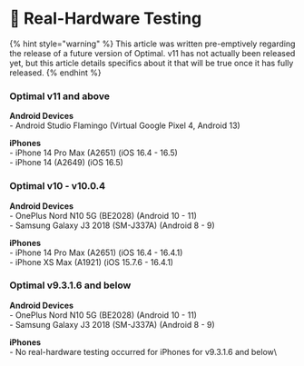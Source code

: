 # 📲 Real-Hardware Testing

{% hint style="warning" %}
This article was written pre-emptively regarding the release of a future version of Optimal. v11 has not actually been released yet, but this article details specifics about it that will be true once it has fully released.&#x20;
{% endhint %}

### Optimal v11 and above

**Android Devices**\
\- Android Studio Flamingo (Virtual Google Pixel 4, Android 13)

**iPhones**\
\- iPhone 14 Pro Max (A2651) (iOS 16.4 - 16.5)\
\- iPhone 14 (A2649) (iOS 16.5)

### Optimal v10 - v10.0.4

**Android Devices**\
\- OnePlus Nord N10 5G (BE2028) (Android 10 - 11)\
\- Samsung Galaxy J3 2018 (SM-J337A) (Android 8 - 9)

**iPhones**\
\- iPhone 14 Pro Max (A2651) (iOS 16.4 - 16.4.1)\
\- iPhone XS Max (A1921) (iOS 15.7.6 - 16.4.1)

### Optimal v9.3.1.6 and below

**Android Devices**\
\- OnePlus Nord N10 5G (BE2028) (Android 10 - 11)\
\- Samsung Galaxy J3 2018 (SM-J337A) (Android 8 - 9)

**iPhones**\
\- No real-hardware testing occurred for iPhones for v9.3.1.6 and below\


